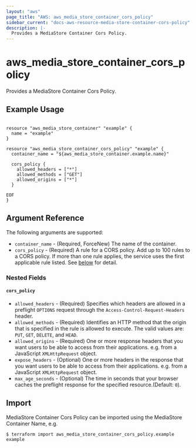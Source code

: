 ```yaml
---
layout: "aws"
page_title: "AWS: aws_media_store_container_cors_policy"
sidebar_current: "docs-aws-resource-media-store-container-cors-policy"
description: |-
  Provides a MediaStore Container Cors Policy.
---
```


# aws_media_store_container_cors_policy

Provides a MediaStore Container Cors Policy.

## Example Usage

```hcl

resource "aws_media_store_container" "example" {
  name = "example"
}

resource "aws_media_store_container_cors_policy" "example" {
  container_name = "${aws_media_store_container.example.name}"

  cors_policy {
    allowed_headers = ["*"]
    allowed_methods = ["GET"]
    allowed_origins = ["*"]
  }

EOF
}
```

## Argument Reference

The following arguments are supported:

* `container_name` - (Required, ForceNew) The name of the container.
* `cors_policy` - (Required) A rule for a CORS policy. Add up to 100 rules to a CORS policy. If more than one rule applies, the service uses the first applicable rule listed. See [below](#cors_policy) for detail.

### Nested Fields

#### `cors_policy`

* `allowed_headers` - (Required) Specifies which headers are allowed in a preflight `OPTIONS` request through the `Access-Control-Request-Headers` header.
* `allowed_methods` - (Required) Identifies an HTTP method that the origin that is specified in the rule is allowed to execute.  The valid values are: `PUT`, `GET`, `DELETE`, and `HEAD`.
* `allowed_origins` - (Required) One or more response headers that you want users to be able to access from their applications. e.g. from a JavaScript `XMLHttpRequest` object.
* `expose_headers` - (Optional) One or more headers in the response that you want users to be able to access from their applications. e.g. from a JavaScript `XMLHttpRequest` object.
* `max_age_seconds` - (Optional) The time in seconds that your browser caches the preflight response for the specified resource.(Default: `0`).

## Import

MediaStore Container Cors Policy can be imported using the MediaStore Container Name, e.g.

```
$ terraform import aws_media_store_container_cors_policy.example example
```
